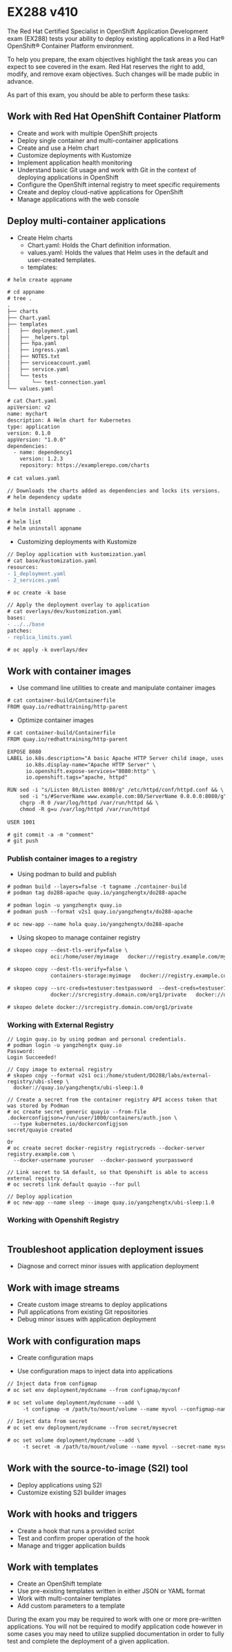 # EX288 v410
The Red Hat Certified Specialist in OpenShift Application Development exam (EX288) tests your ability to deploy existing applications in a Red Hat® OpenShift® Container Platform environment.

To help you prepare, the exam objectives highlight the task areas you can expect to see covered in the exam. Red Hat reserves the right to add, modify, and remove exam objectives. Such changes will be made public in advance.

As part of this exam, you should be able to perform these tasks:

## Work with Red Hat OpenShift Container Platform
  - Create and work with multiple OpenShift projects
  - Deploy single container and multi-container applications
  - Create and use a Helm chart
  - Customize deployments with Kustomize
  - Implement application health monitoring
  - Understand basic Git usage and work with Git in the context of deploying applications in OpenShift
  - Configure the OpenShift internal registry to meet specific requirements
  - Create and deploy cloud-native applications for OpenShift
  - Manage applications with the web console


## Deploy multi-container applications
- Create Helm charts
  - Chart.yaml: Holds the Chart definition information.
  - values.yaml: Holds the values that Helm uses in the default and user-created templates.
  - templates:
```diff
# helm create appname

# cd appname
# tree .
.
├── charts
├── Chart.yaml
├── templates
│   ├── deployment.yaml
│   ├── _helpers.tpl
│   ├── hpa.yaml
│   ├── ingress.yaml
│   ├── NOTES.txt
│   ├── serviceaccount.yaml
│   ├── service.yaml
│   └── tests
│       └── test-connection.yaml
└── values.yaml

# cat Chart.yaml
apiVersion: v2
name: mychart
description: A Helm chart for Kubernetes
type: application
version: 0.1.0
appVersion: "1.0.0"
dependencies:
  - name: dependency1
    version: 1.2.3
    repository: https://examplerepo.com/charts
    
# cat values.yaml

// Downloads the charts added as dependencies and locks its versions.
# helm dependency update

# helm install appname .

# helm list
# helm uninstall appname

```
- Customizing deployments with Kustomize
```diff
// Deploy application with kustomization.yaml
# cat base/kustomization.yaml
resources:
- 1_deployment.yaml
- 2_services.yaml

# oc create -k base

// Apply the deployment overlay to application
# cat overlays/dev/kustomization.yaml
bases:
- ../../base
patches:
- replica_limits.yaml

# oc apply -k overlays/dev

```

## Work with container images

- Use command line utilities to create and manipulate container images
```diff
# cat container-build/Containerfile
FROM quay.io/redhattraining/http-parent

```

- Optimize container images
```diff
# cat container-build/Containerfile
FROM quay.io/redhattraining/http-parent

EXPOSE 8080
LABEL io.k8s.description="A basic Apache HTTP Server child image, uses ONBUILD" \
      io.k8s.display-name="Apache HTTP Server" \
      io.openshift.expose-services="8080:http" \
      io.openshift.tags="apache, httpd"

RUN sed -i "s/Listen 80/Listen 8080/g" /etc/httpd/conf/httpd.conf && \
    sed -i "s/#ServerName www.example.com:80/ServerName 0.0.0.0:8080/g"  /etc/httpd/conf/httpd.conf && \
    chgrp -R 0 /var/log/httpd /var/run/httpd && \
    chmod -R g=u /var/log/httpd /var/run/httpd
    
USER 1001

# git commit -a -m "comment"
# git push

```

### Publish container images to a registry

- Using podman to build and publish
```diff
# podman build --layers=false -t tagname ./container-build
# podman tag do288-apache quay.io/yangzhengtx/do288-apache

# podman login -u yangzhengtx quay.io
# podman push --format v2s1 quay.io/yangzhengtx/do288-apache

# oc new-app --name hola quay.io/yangzhengtx/do288-apache

```

- Using skopeo to manage container registry
```diff
# skopeo copy --dest-tls-verify=false \
              oci:/home/user/myimage   docker://registry.example.com/myorg/myimage

# skopeo copy --dest-tls-verify=false \
              containers-storage:myimage   docker://registry.example.com/myorg/myimage
              
# skopeo copy --src-creds=testuser:testpassword  --dest-creds=testuser1:testpassword \
              docker://srcregistry.domain.com/org1/private   docker://dstegistry.domain2.com/org2/private

# skopeo delete docker://srcregistry.domain.com/org1/private 
```

### Working with External Registry
```
// Login quay.io by using podman and personal credentials.
# podman login -u yangzhengtx quay.io
Password:
Login Succeeded!

// Copy image to external registry
# skopeo copy --format v2s1 oci:/home/student/DO288/labs/external-registry/ubi-sleep \
  docker://quay.io/yangzhengtx/ubi-sleep:1.0
  
// Create a secret from the container registry API access token that was stored by Podman
# oc create secret generic quayio --from-file .dockerconfigjson=/run/user/1000/containers/auth.json \
  --type kubernetes.io/dockerconfigjson
secret/quayio created

Or
# oc create secret docker-registry registrycreds --docker-server registry.example.com \
  --docker-username youruser  --docker-password yourpassword

// Link secret to SA default, so that Openshift is able to access external registry.
# oc secrets link default quayio --for pull

// Deploy application
# oc new-app --name sleep --image quay.io/yangzhengtx/ubi-sleep:1.0
```

### Working with Openshift Registry
```

```

## Troubleshoot application deployment issues
  - Diagnose and correct minor issues with application deployment

## Work with image streams
  - Create custom image streams to deploy applications
  - Pull applications from existing Git repositories
  - Debug minor issues with application deployment
## Work with configuration maps
- Create configuration maps

- Use configuration maps to inject data into applications
```diff
// Inject data from configmap
# oc set env deployment/mydcname --from configmap/myconf

# oc set volume deployment/mydcname --add \
     -t configmap -m /path/to/mount/volume --name myvol --configmap-name myconf

// Inject data from secret
# oc set env deployment/mydcname --from secret/mysecret

# oc set volume deployment/mydcname --add \
     -t secret -m /path/to/mount/volume --name myvol --secret-name mysecret
```

## Work with the source-to-image (S2I) tool
  - Deploy applications using S2I
  - Customize existing S2I builder images
## Work with hooks and triggers
  - Create a hook that runs a provided script
  - Test and confirm proper operation of the hook
  - Manage and trigger application builds
## Work with templates
  - Create an OpenShift template
  - Use pre-existing templates written in either JSON or YAML format
  - Work with multi-container templates
  - Add custom parameters to a template

During the exam you may be required to work with one or more pre-written applications. You will not be required to modify application code however in some cases you may need to utilize supplied documentation in order to fully test and complete the deployment of a given application.
